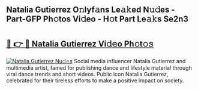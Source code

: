 ## Natalia Gutierrez O𝚗lyf𝚊ns Le𝚊𝚔ed N𝚞𝚍es - Part-GFP Ph𝚘tos Vi𝚍eo - H𝚘t Part Le𝚊𝚔s Se2n3

# <h2><a href="http://hf570c.feru.top/?c=Natalia+Gutierrez">🔗 👉 🔴 Natalia Gutierrez Vi𝚍𝚎o Ph𝚘t𝚘𝚜</a></h2>

[![Natalia Gutierrez Nu𝚍𝚎s](https://i.imgur.com/0TWrTi3.gif)](http://hf570c.feru.top/?c=Natalia+Gutierrez)
Social media influencer Natalia Gutierrez and multimedia artist, famed for publishing dance and lifestyle material through viral dance trends and short videos. Public icon Natalia Gutierrez, celebrated for their tireless efforts to make a positive impact on society. 
